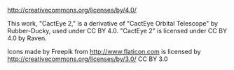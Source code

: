 http://creativecommons.org/licenses/by/4.0/

This work, "CactEye 2," is a derivative of "CactEye Orbital Telescope" by Rubber-Ducky, used under CC BY 4.0. "CactEye 2" is licensed under CC BY 4.0 by Raven.

Icons made by Freepik from http://www.flaticon.com is licensed by http://creativecommons.org/licenses/by/3.0/ CC BY 3.0